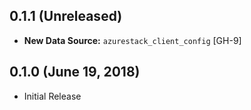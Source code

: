 ## 0.1.1 (Unreleased)

* **New Data Source:** `azurestack_client_config` [GH-9]

## 0.1.0 (June 19, 2018) 

* Initial Release
